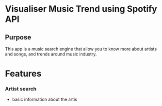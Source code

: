 # Visualiser Music Trend using Spotify API

## Purpose
This app is a music search engine that allow you to know more about artists and songs, and trends around music industry. 

# Features 
### Artist search
- basic information about the artis